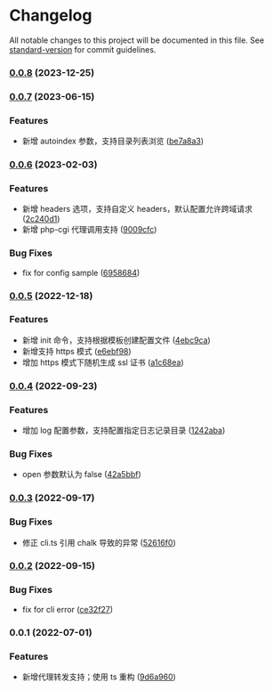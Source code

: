 # Changelog

All notable changes to this project will be documented in this file. See [standard-version](https://github.com/conventional-changelog/standard-version) for commit guidelines.

### [0.0.8](https://github.com/lzwme/static-server/compare/v0.0.7...v0.0.8) (2023-12-25)

### [0.0.7](https://github.com/lzwme/static-server/compare/v0.0.6...v0.0.7) (2023-06-15)


### Features

* 新增 autoindex 参数，支持目录列表浏览 ([be7a8a3](https://github.com/lzwme/static-server/commit/be7a8a30739407c27b45de5a71b8b7a17f9639da))

### [0.0.6](https://github.com/lzwme/static-server/compare/v0.0.5...v0.0.6) (2023-02-03)


### Features

* 新增 headers 选项，支持自定义 headers，默认配置允许跨域请求 ([2c240d1](https://github.com/lzwme/static-server/commit/2c240d1c550bb320798f87079a1432055d55a69e))
* 新增 php-cgi 代理调用支持 ([9009cfc](https://github.com/lzwme/static-server/commit/9009cfce00a2e92e5e941761abdeb5d6ba3ee5fe))


### Bug Fixes

* fix for config sample ([6958684](https://github.com/lzwme/static-server/commit/6958684449ba44ea20d566e91c95c15b774efc2d))

### [0.0.5](https://github.com/lzwme/static-server/compare/v0.0.4...v0.0.5) (2022-12-18)


### Features

* 新增 init 命令，支持根据模板创建配置文件 ([4ebc9ca](https://github.com/lzwme/static-server/commit/4ebc9cad784fe7bfa81a543acd14f2d058f828ad))
* 新增支持 https 模式 ([e6ebf98](https://github.com/lzwme/static-server/commit/e6ebf9826670d405687cbd93d4bf70f4bd120349))
* 增加 https 模式下随机生成 ssl 证书 ([a1c68ea](https://github.com/lzwme/static-server/commit/a1c68eaeabe9262e312e0a334d35697ad53b0db1))

### [0.0.4](https://github.com/lzwme/static-server/compare/v0.0.3...v0.0.4) (2022-09-23)


### Features

* 增加 log 配置参数，支持配置指定日志记录目录 ([1242aba](https://github.com/lzwme/static-server/commit/1242aba2c298fb6e8dd1cbf0540de31590c2c704))


### Bug Fixes

* open 参数默认为 false ([42a5bbf](https://github.com/lzwme/static-server/commit/42a5bbfe12461a44ac96c1d891d57755d340e755))

### [0.0.3](https://github.com/lzwme/static-server/compare/v0.0.2...v0.0.3) (2022-09-17)


### Bug Fixes

* 修正 cli.ts 引用 chalk 导致的异常 ([52616f0](https://github.com/lzwme/static-server/commit/52616f0afad9f1bdc7f7ab1a7f13ada01cc0dbcb))

### [0.0.2](https://github.com/lzwme/static-server/compare/v0.0.1...v0.0.2) (2022-09-15)


### Bug Fixes

* fix for cli error ([ce32f27](https://github.com/lzwme/static-server/commit/ce32f27f6658234bd888021a6a9cb3c12f151022))

### 0.0.1 (2022-07-01)


### Features

* 新增代理转发支持；使用 ts 重构 ([9d6a960](https://github.com/lzwme/static-server/commit/9d6a960c0a311f1f345f5e9c7b544161920fbae2))
